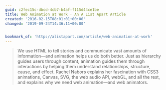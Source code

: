 ```yaml
---
guid: c2fec15c-dbcd-4cb7-b4af-f115d44ce1be
title: Web Animation at Work · An A List Apart Article
created: '2016-02-15T08:01:01+00:00'
changed: '2019-09-24T14:36:11+00:00'


bookmark_of: 'http://alistapart.com/article/web-animation-at-work'
---
```



<blockquote>We use HTML to tell stories and communicate vast amounts of information—and animation helps us do both better. Just as hierarchy guides users through content, animation guides them through interactions by helping them understand relationships, structure, cause, and effect. Rachel Nabors explains her fascination with CSS3 animations, Canvas, SVG, the web audio API, webGL, and all the rest, and explains why we need web animation—and web animators.</blockquote>
